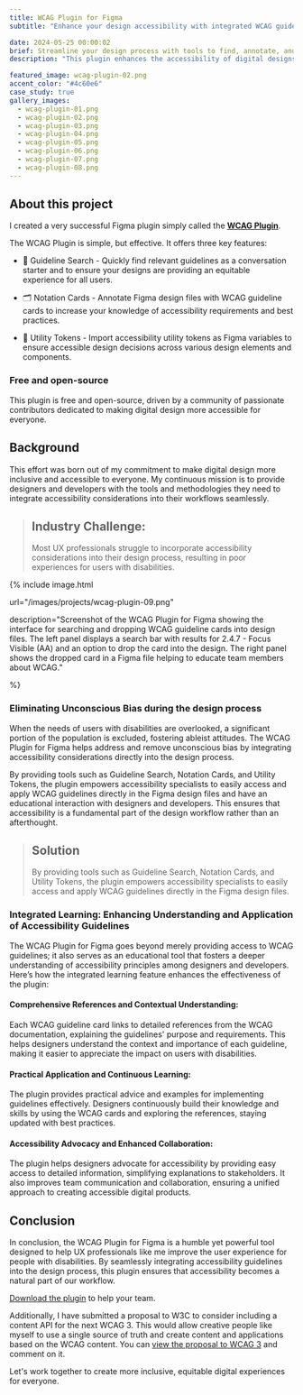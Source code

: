 ```yaml
---
title: WCAG Plugin for Figma
subtitle: "Enhance your design accessibility with integrated WCAG guidelines."

date: 2024-05-25 00:00:02
brief: Streamline your design process with tools to find, annotate, and implement accessibility guidelines directly within Figma. Check it out and run it on <a href="https://www.figma.com/community/plugin/1373362852131056921/wcag-plugin" target="_blank">Figma Community</a>.
description: "This plugin enhances the accessibility of digital designs by integrating accessibility guidelines directly into your design processes and systems."

featured_image: wcag-plugin-02.png
accent_color: "#4c60e6"
case_study: true
gallery_images:
  - wcag-plugin-01.png
  - wcag-plugin-02.png
  - wcag-plugin-03.png
  - wcag-plugin-04.png
  - wcag-plugin-05.png
  - wcag-plugin-06.png
  - wcag-plugin-07.png
  - wcag-plugin-08.png
---
```


## About this project

I created a very successful Figma plugin simply called the **[WCAG Plugin](https://www.figma.com/community/plugin/1373362852131056921/wcag-plugin)**. 

The WCAG Plugin is simple, but effective. It offers three key features: 

- 🔎 Guideline Search - Quickly find relevant guidelines as a conversation starter and to ensure your designs are providing an equitable experience for all users.

- 🗂️ Notation Cards - Annotate Figma design files with WCAG guideline cards to increase your knowledge of accessibility requirements and best practices.

- 🔧 Utility Tokens - Import accessibility utility tokens as Figma variables to ensure accessible design decisions across various design elements and components.

### Free and open-source 

This plugin is free and open-source, driven by a community of passionate contributors dedicated to making digital design more accessible for everyone.

## Background

This effort was born out of my commitment to make digital design more inclusive and accessible to everyone. My continuous mission is to provide designers and developers with the tools and methodologies they need to integrate accessibility considerations into their workflows seamlessly.

> <h2>Industry Challenge:</h2> Most UX professionals struggle to incorporate accessibility considerations into their design process, resulting in poor experiences for users with disabilities.

{% include image.html

url="/images/projects/wcag-plugin-09.png"

description="Screenshot of the WCAG Plugin for Figma showing the interface for searching and dropping WCAG guideline cards into design files. The left panel displays a search bar with results for 2.4.7 - Focus Visible (AA) and an option to drop the card into the design. The right panel shows the dropped card in a Figma file helping to educate team members about WCAG."

%}

### Eliminating Unconscious Bias during the design process

When the needs of users with disabilities are overlooked, a significant portion of the population is excluded, fostering ableist attitudes. The WCAG Plugin for Figma helps address and remove unconscious bias by integrating accessibility considerations directly into the design process. 

By providing tools such as Guideline Search, Notation Cards, and Utility Tokens, the plugin empowers accessibility specialists to easily access and apply WCAG guidelines directly in the Figma design files and have an educational interaction with designers and developers. This ensures that accessibility is a fundamental part of the design workflow rather than an afterthought.

> <h2> Solution </h2> By providing tools such as Guideline Search, Notation Cards, and Utility Tokens, the plugin empowers accessibility specialists to easily access and apply WCAG guidelines directly in the Figma design files.

### Integrated Learning: Enhancing Understanding and Application of Accessibility Guidelines

The WCAG Plugin for Figma goes beyond merely providing access to WCAG guidelines; it also serves as an educational tool that fosters a deeper understanding of accessibility principles among designers and developers. Here’s how the integrated learning feature enhances the effectiveness of the plugin:

#### Comprehensive References and Contextual Understanding: 

Each WCAG guideline card links to detailed references from the WCAG documentation, explaining the guidelines' purpose and requirements. This helps designers understand the context and importance of each guideline, making it easier to appreciate the impact on users with disabilities.
#### Practical Application and Continuous Learning: 

The plugin provides practical advice and examples for implementing guidelines effectively. Designers continuously build their knowledge and skills by using the WCAG cards and exploring the references, staying updated with best practices.

#### Accessibility Advocacy and Enhanced Collaboration: 

The plugin helps designers advocate for accessibility by providing easy access to detailed information, simplifying explanations to stakeholders. It also improves team communication and collaboration, ensuring a unified approach to creating accessible digital products.

## Conclusion


In conclusion, the WCAG Plugin for Figma is a humble yet powerful tool designed to help UX professionals like me improve the user experience for people with disabilities. By seamlessly integrating accessibility guidelines into the design process, this plugin ensures that accessibility becomes a natural part of our workflow.

[Download the plugin](https://www.figma.com/community/plugin/1373362852131056921/wcag-plugin) to help your team.

Additionally, I have submitted a proposal to W3C to consider including a content API for the next WCAG 3. This would allow creative people like myself to use a single source of truth and create content and applications based on the WCAG content. You can [view the proposal to WCAG 3](https://github.com/w3c/wcag3/issues/84#issuecomment-2122681272) and comment on it.

Let's work together to create more inclusive, equitable digital experiences for everyone.
